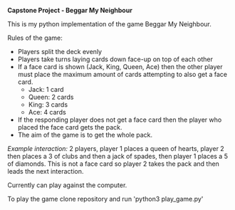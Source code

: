 **Capstone Project - Beggar My Neighbour**

This is my python implementation of the game Beggar My Neighbour.

Rules of the game:
+ Players split the deck evenly
+ Players take turns laying cards down face-up on top of each other
+ If a face card is shown (Jack, King, Queen, Ace) then the other player must place the maximum amount of cards attempting to also get a face card.
    - Jack: 1 card
    - Queen: 2 cards
    - King: 3 cards
    - Ace: 4 cards
+ If the responding player does not get a face card then the player who placed the face card gets the pack.
+ The aim of the game is to get the whole pack.

*Example interaction:* 2 players, player 1 places a queen of hearts, player 2 then places a 3 of clubs and then a jack of spades, then player 1 places a 5 of diamonds. This is not a face card so player 2 takes the pack and then leads the next interaction.

Currently can play against the computer.

To play the game clone repository and run 'python3 play_game.py'

